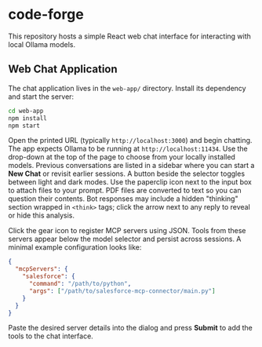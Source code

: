 # code-forge

This repository hosts a simple React web chat interface for interacting with local Ollama models.

## Web Chat Application

The chat application lives in the `web-app/` directory. Install its dependency and start the server:

```bash
cd web-app
npm install
npm start
```

Open the printed URL (typically `http://localhost:3000`) and begin chatting. The app expects Ollama to be running at `http://localhost:11434`. Use the drop-down at the top of the page to choose from your locally installed models. Previous conversations are listed in a sidebar where you can start a **New Chat** or revisit earlier sessions. A button beside the selector toggles between light and dark modes. Use the paperclip icon next to the input box to attach files to your prompt. PDF files are converted to text so you can question their contents. Bot responses may include a hidden "thinking" section wrapped in `<think>` tags; click the arrow next to any reply to reveal or hide this analysis.

Click the gear icon to register MCP servers using JSON. Tools from these servers appear below the model selector and persist across sessions. A minimal example configuration looks like:

```json
{
  "mcpServers": {
    "salesforce": {
      "command": "/path/to/python",
      "args": ["/path/to/salesforce-mcp-connector/main.py"]
    }
  }
}
```

Paste the desired server details into the dialog and press **Submit** to add the tools to the chat interface.
